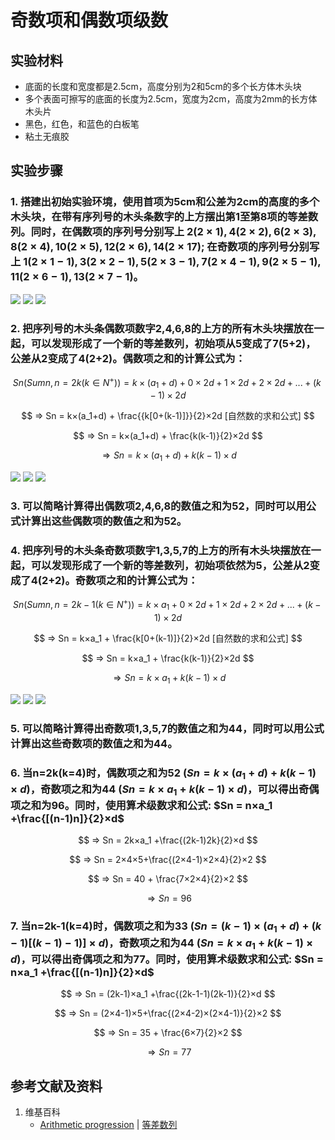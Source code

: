 # 奇数项和偶数项级数

## 实验材料

- 底面的长度和宽度都是2.5cm，高度分别为2和5cm的多个长方体木头块
- 多个表面可擦写的底面的长度为2.5cm，宽度为2cm，高度为2mm的长方体木头片
- 黑色，红色，和蓝色的白板笔
- 粘土无痕胶

## 实验步骤

### 1. 搭建出初始实验环境，使用首项为5cm和公差为2cm的高度的多个木头块，在带有序列号的木头条数字的上方摆出第1至第8项的等差数列。同时，在偶数项的序列号分别写上 $2(2×1),4(2×2),6(2×3),8(2×4),10(2×5),12(2×6),14(2×17)$; 在奇数项的序列号分别写上 $1(2×1-1),3(2×2-1),5(2×3-1),7(2×4-1),9(2×5-1),11(2×6-1),13(2×7-1)$。
![](/images/数系/等差数列/奇数项和偶数项级数/1a1.jpg)
![](/images/数系/等差数列/奇数项和偶数项级数/1a2.jpg)
![](/images/数系/等差数列/奇数项和偶数项级数/1a3.jpg)

### 2. 把序列号的木头条偶数项数字2,4,6,8的上方的所有木头块摆放在一起，可以发现形成了一个新的等差数列，初始项从5变成了7(5+2)，公差从2变成了4(2+2)。偶数项之和的计算公式为：

$$ Sn(Sumn, n=2k (k∈N^+)) = k×(a_1+d) + 0×2d + 1×2d + 2×2d + ... + (k-1)×2d $$

$$ ⇒ Sn = k×(a_1+d) + \frac{{k[0+(k-1)]}}{2}×2d [自然数的求和公式] $$

$$ ⇒ Sn = k×(a_1+d) + \frac{k(k-1)}{2}×2d $$

$$ ⇒ Sn = k×(a_1+d) + k(k-1)×d $$

![](/images/数系/等差数列/奇数项和偶数项级数/2a1.jpg)
![](/images/数系/等差数列/奇数项和偶数项级数/2a2.jpg)
![](/images/数系/等差数列/奇数项和偶数项级数/2a3.jpg)

### 3. 可以简略计算得出偶数项2,4,6,8的数值之和为52，同时可以用公式计算出这些偶数项的数值之和为52。

### 4. 把序列号的木头条奇数项数字1,3,5,7的上方的所有木头块摆放在一起，可以发现形成了一个新的等差数列，初始项依然为5，公差从2变成了4(2+2)。奇数项之和的计算公式为：

$$ Sn(Sumn, n=2k-1 (k∈N^+)) = k×a_1 + 0×2d + 1×2d + 2×2d + ... + (k-1)×2d $$

$$ ⇒ Sn = k×a_1 + \frac{k[0+(k-1)]}{2}×2d [自然数的求和公式] $$

$$ ⇒ Sn = k×a_1 + \frac{k(k-1)}{2}×2d $$

$$ ⇒ Sn = k×a_1 + k(k-1)×d $$

![](/images/数系/等差数列/奇数项和偶数项级数/3a1.jpg)
![](/images/数系/等差数列/奇数项和偶数项级数/3a2.jpg)
![](/images/数系/等差数列/奇数项和偶数项级数/3a3.jpg)

### 5. 可以简略计算得出奇数项1,3,5,7的数值之和为44，同时可以用公式计算出这些奇数项的数值之和为44。

### 6. 当n=2k(k=4)时，偶数项之和为52 $(Sn = k×(a_1+d) + k(k-1)×d)$，奇数项之和为44 $(Sn = k×a_1 + k(k-1)×d)$，可以得出奇偶项之和为96。同时，使用算术级数求和公式: $Sn = n×a_1 +\frac{[(n-1)n]}{2}×d$

$$ ⇒ Sn = 2k×a_1 +\frac{(2k-1)2k}{2}×d $$

$$ ⇒ Sn = 2×4×5+\frac{(2×4-1)×2×4}{2}×2 $$

$$ ⇒ Sn = 40 + \frac{7×2×4}{2}×2 $$

$$ ⇒ Sn = 96 $$

### 7. 当n=2k-1(k=4)时，偶数项之和为33 $(Sn = (k-1)×(a_1+d) + (k-1)[(k-1)-1)]×d)$，奇数项之和为44 $(Sn = k×a_1 + k(k-1)×d)$，可以得出奇偶项之和为77。同时，使用算术级数求和公式: $Sn = n×a_1 +\frac{[(n-1)n]}{2}×d$

$$ ⇒ Sn = (2k-1)×a_1 +\frac{(2k-1-1)(2k-1)}{2}×d $$

$$ ⇒ Sn = (2×4-1)×5+\frac{(2×4-2)×(2×4-1)}{2}×2 $$

$$ ⇒ Sn = 35 + \frac{6×7}{2}×2 $$

$$ ⇒ Sn = 77 $$

## 参考文献及资料

1. 维基百科
	- [Arithmetic progression](https://en.wikipedia.org/wiki/Arithmetic_progression) | [等差数列](https://zh.wikipedia.org/wiki/%E7%AD%89%E5%B7%AE%E6%95%B0%E5%88%97) 